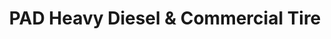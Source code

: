 ---
title: "PAD Heavy Diesel & Commercial Tire"
url: /scappoose/pad-heavy-diesel-and-commercial-tire/
shop: car repair
---